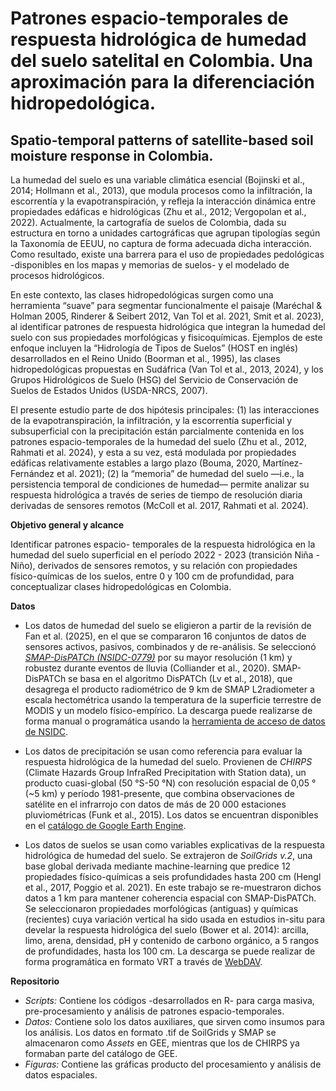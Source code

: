 # Patrones espacio-temporales de respuesta hidrológica de humedad del suelo satelital en Colombia. Una aproximación para la diferenciación hidropedológica.
## Spatio-temporal patterns of satellite-based soil moisture response in Colombia. 

La humedad del suelo es una variable climática esencial  (Bojinski et al., 2014; Hollmann et al., 2013), que modula procesos como la infiltración, la escorrentía y la evapotranspiración, y refleja la interacción dinámica entre propiedades edáficas e hidrológicas (Zhu et al., 2012; Vergopolan et al., 2022). Actualmente, la cartografía de suelos de Colombia, dada su estructura en torno a unidades cartográficas que agrupan tipologías según la Taxonomía de EEUU, no captura de forma adecuada dicha interacción. Como resultado, existe una barrera para el uso de propiedades pedológicas -disponibles en los mapas y memorias de suelos- y el modelado de procesos hidrológicos.

En este contexto, las clases hidropedológicas surgen como una herramienta “suave” para segmentar funcionalmente el paisaje (Maréchal & Holman 2005, Rinderer & Seibert 2012, Van Tol et al. 2021, Smit et al. 2023), al identificar patrones de respuesta hidrológica que integran la humedad del suelo con sus propiedades morfológicas y fisicoquímicas. Ejemplos de este enfoque incluyen la “Hidrología de Tipos de Suelos” (HOST en inglés) desarrollados en el Reino Unido (Boorman et al., 1995), las clases hidropedológicas propuestas en Sudáfrica (Van Tol et al., 2013, 2024), y los Grupos Hidrológicos de Suelo (HSG) del Servicio de Conservación de Suelos de Estados Unidos (USDA-NRCS, 2007).

El presente estudio parte de dos hipótesis principales: (1) las interacciones de la evapotranspiración, la infiltración, y la escorrentía superficial y subsuperficial con la precipitación están parcialmente contenida en los patrones espacio-temporales de la humedad del suelo (Zhu et al., 2012, Rahmati et al. 2024), y esta a su vez, está modulada por propiedades edáficas relativamente estables a largo plazo (Bouma, 2020, Martínez- Fernández et al. 2021); (2) la “memoria” de humedad del suelo —i.e., la persistencia temporal de condiciones de humedad— permite analizar su respuesta hidrológica a través de series de tiempo de resolución diaria derivadas de sensores remotos (McColl et al. 2017, Rahmati et al. 2024).

**Objetivo general y alcance**

Identificar patrones espacio- temporales de la respuesta hidrológica en la humedad del suelo superficial en el período 2022 - 2023 (transición Niña - Niño), derivados de sensores remotos, y su relación con propiedades físico-químicas de los suelos, entre 0 y 100 cm de profundidad, para conceptualizar clases hidropedológicas en Colombia. 

**Datos**
* Los datos de humedad del suelo se eligieron a partir de la revisión de Fan et al. (2025), en el que se  compararon 16 conjuntos de datos de sensores activos, pasivos, combinados y de re-análisis. Se seleccionó [*SMAP-DisPATCh (NSIDC-0779)*](https://nsidc.org/data/nsidc-0779/versions/1) por su mayor resolución (1 km) y robustez durante eventos de lluvia (Colliander et al., 2020). SMAP-DisPATCh se basa en el algoritmo DisPATCh (Lv et al., 2018), que desagrega el producto radiométrico de 9 km de SMAP L2radiometer a escala hectométrica usando la temperatura de la superficie terrestre de MODIS y un modelo físico-empírico. La descarga puede realizarse de forma manual o programática usando la [herramienta de acceso de datos de NSIDC](https://nsidc.org/data/data-access-tool/NSIDC-0779/versions/1).

* Los datos de precipitación se usan como referencia para evaluar la respuesta hidrológica de la humedad del suelo. Provienen de *CHIRPS* (Climate Hazards Group InfraRed Precipitation with Station data), un producto cuasi-global (50 °S-50 °N) con resolución espacial de 0,05 ° (~5 km) y período 1981-presente, que combina observaciones de satélite en el infrarrojo con datos de más de 20 000 estaciones pluviométricas (Funk et al., 2015). Los datos se encuentran disponibles en el [catálogo de Google Earth Engine](https://developers.google.com/earth-engine/datasets/catalog/UCSB-CHG_CHIRPS_DAILY?hl=es-419).

* Los datos de suelos se usan como variables explicativas de la respuesta hidrológica de humedad del suelo. Se extrajeron de *SoilGrids v.2*, una base global derivada mediante machine-learning que predice 12 propiedades físico-químicas a seis profundidades hasta 200 cm (Hengl et al., 2017, Poggio et al. 2021). En este trabajo se re-muestraron dichos datos a 1 km para mantener coherencia espacial con SMAP-DisPATCh. Se seleccionaron propiedades morfológicas (antiguas) y químicas (recientes) cuya variación vertical ha sido usada en estudios in-situ para develar la respuesta hidrológica del suelo (Bower et al. 2014): arcilla, limo, arena, densidad, pH y contenido de carbono orgánico, a 5 rangos de profundidades, hasta los 100 cm. La descarga se puede realizar de forma programática en formato VRT a través de [WebDAV](https://www.isric.org/explore/soilgrids/soilgrids-access).

**Repositorio**
* *Scripts:* Contiene los códigos -desarrollados en R- para carga masiva, pre-procesamiento y análisis de patrones espacio-temporales.
* *Datos:* Contiene solo los datos auxiliares, que sirven como insumos para los análisis. Los datos en formato .tif de SoilGrids y SMAP se almacenaron como *Assets* en GEE, mientras que los de CHIRPS ya formaban parte del catálogo de GEE.
* *Figuras:* Contiene las gráficas producto del procesamiento y análisis de datos espaciales.




